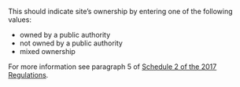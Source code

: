 This should indicate site’s ownership by entering one of the following values:
        
- owned by a public authority
- not owned by a public authority
- mixed ownership

For more information see paragraph 5 of [Schedule 2 of the 2017 Regulations](http://www.legislation.gov.uk/uksi/2017/403/schedule/2/made).